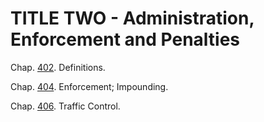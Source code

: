 TITLE TWO - Administration, Enforcement and Penalties
=====================================================

Chap. [402](1b446328.html). Definitions.

Chap. [404](1c8312ff.html). Enforcement; Impounding.

Chap. [406](1cf5edd8.html). Traffic Control.

